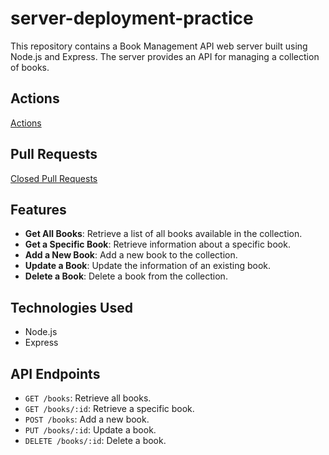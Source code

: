 # server-deployment-practice

This repository contains a Book Management API web server built using Node.js and Express. The server provides an API for managing a collection of books.

## Actions 

[Actions](https://github.com/OmarHamda1996/server-deployment-practice/actions)

## Pull Requests

[Closed Pull Requests](https://github.com/OmarHamda1996/server-deployment-practice/pulls?q=is%3Apr+is%3Aclosed)

## Features

- **Get All Books**: Retrieve a list of all books available in the collection.
- **Get a Specific Book**: Retrieve information about a specific book.
- **Add a New Book**: Add a new book to the collection.
- **Update a Book**: Update the information of an existing book.
- **Delete a Book**: Delete a book from the collection.

## Technologies Used

- Node.js
- Express

## API Endpoints

- `GET /books`: Retrieve all books.
- `GET /books/:id`: Retrieve a specific book.
- `POST /books`: Add a new book.
- `PUT /books/:id`: Update a book.
- `DELETE /books/:id`: Delete a book.
  
